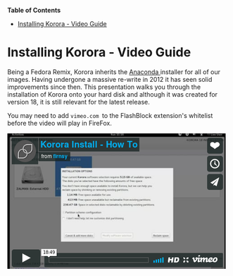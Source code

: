 

**Table of Contents**  

- [Installing Korora - Video Guide](#installing-korora---video-guide)



# Installing Korora - Video Guide

Being a Fedora Remix, Korora inherits the [Anaconda ](https://fedoraproject.org/wiki/Anaconda)installer for all of our images. Having undergone a massive re-write in 2012 it has seen solid improvements since then. This presentation walks you through the installation of Korora onto your hard disk and although it was created for version 18, it is still relevant for the latest release.

You may need to add `vimeo.com `to the FlashBlock extension's whitelist before the video will play in FireFox.

[![img/Korora_Project_-_2017-06-14_22.18.13.png](img/Korora_Project_-_2017-06-14_22.18.13.png)](https://vimeo.com/69508041)
